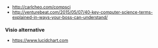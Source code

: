 
* http://carlcheo.com/compsci
* http://venturebeat.com/2015/05/07/40-key-computer-science-terms-explained-in-ways-your-boss-can-understand/

### Visio alternative
* https://www.lucidchart.com
